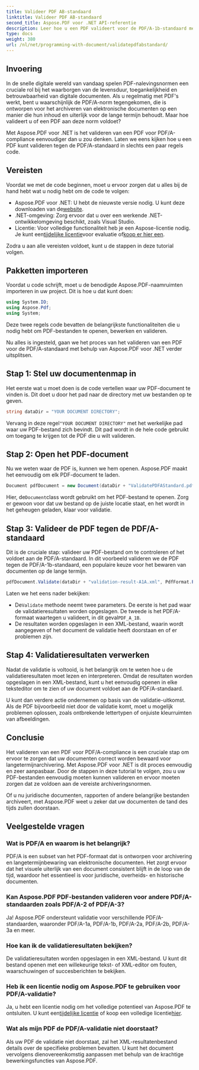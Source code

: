 ```yaml
---
title: Valideer PDF AB-standaard
linktitle: Valideer PDF AB-standaard
second_title: Aspose.PDF voor .NET API-referentie
description: Leer hoe u een PDF valideert voor de PDF/A-1b-standaard met Aspose.PDF voor .NET in deze stapsgewijze tutorial. Zorg voor naleving voor archivering op lange termijn.
type: docs
weight: 380
url: /nl/net/programming-with-document/validatepdfabstandard/
---
```

## Invoering

In de snelle digitale wereld van vandaag spelen PDF-nalevingsnormen een cruciale rol bij het waarborgen van de levensduur, toegankelijkheid en betrouwbaarheid van digitale documenten. Als u regelmatig met PDF's werkt, bent u waarschijnlijk de PDF/A-norm tegengekomen, die is ontworpen voor het archiveren van elektronische documenten op een manier die hun inhoud en uiterlijk voor de lange termijn behoudt. Maar hoe valideert u of een PDF aan deze norm voldoet?

Met Aspose.PDF voor .NET is het valideren van een PDF voor PDF/A-compliance eenvoudiger dan u zou denken. Laten we eens kijken hoe u een PDF kunt valideren tegen de PDF/A-standaard in slechts een paar regels code. 


## Vereisten

Voordat we met de code beginnen, moet u ervoor zorgen dat u alles bij de hand hebt wat u nodig hebt om de code te volgen:

-  Aspose.PDF voor .NET: U hebt de nieuwste versie nodig. U kunt deze downloaden van de[website](https://releases.aspose.com/pdf/net/).
- .NET-omgeving: Zorg ervoor dat u over een werkende .NET-ontwikkelomgeving beschikt, zoals Visual Studio.
-  Licentie: Voor volledige functionaliteit heb je een Aspose-licentie nodig. Je kunt een[tijdelijke licentie](https://purchase.aspose.com/temporary-license/)voor evaluatie of[koop er hier een](https://purchase.aspose.com/buy).

Zodra u aan alle vereisten voldoet, kunt u de stappen in deze tutorial volgen.

## Pakketten importeren

Voordat u code schrijft, moet u de benodigde Aspose.PDF-naamruimten importeren in uw project. Dit is hoe u dat kunt doen:

```csharp
using System.IO;
using Aspose.Pdf;
using System;
```

Deze twee regels code bevatten de belangrijkste functionaliteiten die u nodig hebt om PDF-bestanden te openen, bewerken en valideren.

Nu alles is ingesteld, gaan we het proces van het valideren van een PDF voor de PDF/A-standaard met behulp van Aspose.PDF voor .NET verder uitsplitsen.

## Stap 1: Stel uw documentenmap in

Het eerste wat u moet doen is de code vertellen waar uw PDF-document te vinden is. Dit doet u door het pad naar de directory met uw bestanden op te geven.

```csharp
string dataDir = "YOUR DOCUMENT DIRECTORY";
```

 Vervang in deze regel`"YOUR DOCUMENT DIRECTORY"` met het werkelijke pad waar uw PDF-bestand zich bevindt. Dit pad wordt in de hele code gebruikt om toegang te krijgen tot de PDF die u wilt valideren.

## Stap 2: Open het PDF-document

Nu we weten waar de PDF is, kunnen we hem openen. Aspose.PDF maakt het eenvoudig om elk PDF-document te laden.

```csharp
Document pdfDocument = new Document(dataDir + "ValidatePDFAStandard.pdf");
```

 Hier, de`Document`class wordt gebruikt om het PDF-bestand te openen. Zorg er gewoon voor dat uw bestand op de juiste locatie staat, en het wordt in het geheugen geladen, klaar voor validatie.

## Stap 3: Valideer de PDF tegen de PDF/A-standaard

Dit is de cruciale stap: valideer uw PDF-bestand om te controleren of het voldoet aan de PDF/A-standaard. In dit voorbeeld valideren we de PDF tegen de PDF/A-1b-standaard, een populaire keuze voor het bewaren van documenten op de lange termijn.

```csharp
pdfDocument.Validate(dataDir + "validation-result-A1A.xml", PdfFormat.PDF_A_1B);
```

Laten we het eens nader bekijken:
-  De`Validate` methode neemt twee parameters. De eerste is het pad waar de validatieresultaten worden opgeslagen. De tweede is het PDF/A-formaat waartegen u valideert, in dit geval`PDF_A_1B`.
- De resultaten worden opgeslagen in een XML-bestand, waarin wordt aangegeven of het document de validatie heeft doorstaan en of er problemen zijn.

## Stap 4: Validatieresultaten verwerken

Nadat de validatie is voltooid, is het belangrijk om te weten hoe u de validatieresultaten moet lezen en interpreteren. Omdat de resultaten worden opgeslagen in een XML-bestand, kunt u het eenvoudig openen in elke teksteditor om te zien of uw document voldoet aan de PDF/A-standaard.

U kunt dan verdere actie ondernemen op basis van de validatie-uitkomst. Als de PDF bijvoorbeeld niet door de validatie komt, moet u mogelijk problemen oplossen, zoals ontbrekende lettertypen of onjuiste kleurruimten van afbeeldingen.

## Conclusie

Het valideren van een PDF voor PDF/A-compliance is een cruciale stap om ervoor te zorgen dat uw documenten correct worden bewaard voor langetermijnarchivering. Met Aspose.PDF voor .NET is dit proces eenvoudig en zeer aanpasbaar. Door de stappen in deze tutorial te volgen, zou u uw PDF-bestanden eenvoudig moeten kunnen valideren en ervoor moeten zorgen dat ze voldoen aan de vereiste archiveringsnormen.

Of u nu juridische documenten, rapporten of andere belangrijke bestanden archiveert, met Aspose.PDF weet u zeker dat uw documenten de tand des tijds zullen doorstaan.

## Veelgestelde vragen

### Wat is PDF/A en waarom is het belangrijk?
PDF/A is een subset van het PDF-formaat dat is ontworpen voor archivering en langetermijnbewaring van elektronische documenten. Het zorgt ervoor dat het visuele uiterlijk van een document consistent blijft in de loop van de tijd, waardoor het essentieel is voor juridische, overheids- en historische documenten.

### Kan Aspose.PDF PDF-bestanden valideren voor andere PDF/A-standaarden zoals PDF/A-2 of PDF/A-3?
Ja! Aspose.PDF ondersteunt validatie voor verschillende PDF/A-standaarden, waaronder PDF/A-1a, PDF/A-1b, PDF/A-2a, PDF/A-2b, PDF/A-3a en meer.

### Hoe kan ik de validatieresultaten bekijken?
De validatieresultaten worden opgeslagen in een XML-bestand. U kunt dit bestand openen met een willekeurige tekst- of XML-editor om fouten, waarschuwingen of succesberichten te bekijken.

### Heb ik een licentie nodig om Aspose.PDF te gebruiken voor PDF/A-validatie?
 Ja, u hebt een licentie nodig om het volledige potentieel van Aspose.PDF te ontsluiten. U kunt een[tijdelijke licentie](https://purchase.aspose.com/temporary-license/) of koop een volledige licentie[hier](https://purchase.aspose.com/buy).

### Wat als mijn PDF de PDF/A-validatie niet doorstaat?
Als uw PDF de validatie niet doorstaat, zal het XML-resultatenbestand details over de specifieke problemen bevatten. U kunt het document vervolgens dienovereenkomstig aanpassen met behulp van de krachtige bewerkingsfuncties van Aspose.PDF.